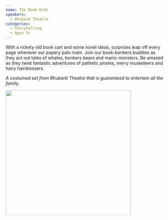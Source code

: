 ```yaml
---
name: The Book-Ends
speakers:
  - Rhubarb Theatre
categories:
  - Storytelling
  - Ages 5+
---
```


With a rickety old book cart and some novel ideas, surprises leap off every page wherever our papery pals roam.  Join our book-bonkers buddies as they act out tales of whales, bonkers bears and manic monsters. Be amazed as they twist fantastic adventures of pathetic pirates, merry musketeers and hairy hairdressers.

*A costumed set from Rhubarb Theatre that is guaranteed to entertain all the family.*

<img src="../../assets/images/rhubarb-walkabout.jpeg" width=400 />